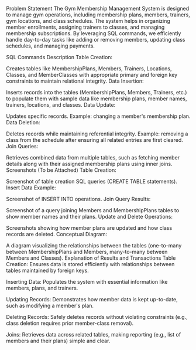 Problem Statement
The Gym Membership Management System is designed to manage gym operations, including membership plans, members, trainers, gym locations, and class schedules. The system helps in organizing member enrollments, assigning trainers to classes, and managing membership subscriptions. By leveraging SQL commands, we efficiently handle day-to-day tasks like adding or removing members, updating class schedules, and managing payments.

SQL Commands Description
Table Creation:

Creates tables like MembershipPlans, Members, Trainers, Locations, Classes, and MemberClasses with appropriate primary and foreign key constraints to maintain relational integrity.
Data Insertion:

Inserts records into the tables (MembershipPlans, Members, Trainers, etc.) to populate them with sample data like membership plans, member names, trainers, locations, and classes.
Data Update:

Updates specific records. Example: changing a member's membership plan.
Data Deletion:

Deletes records while maintaining referential integrity. Example: removing a class from the schedule after ensuring all related entries are first cleared.
Join Queries:

Retrieves combined data from multiple tables, such as fetching member details along with their assigned membership plans using inner joins.
Screenshots (To be Attached)
Table Creation:

Screenshot of table creation SQL queries (CREATE TABLE statements).
Insert Data Example:

Screenshot of INSERT INTO operations.
Join Query Results:

Screenshot of a query joining Members and MembershipPlans tables to show member names and their plans.
Update and Delete Operations:

Screenshots showing how member plans are updated and how class records are deleted.
Conceptual Diagram:

A diagram visualizing the relationships between the tables (one-to-many between MembershipPlans and Members, many-to-many between Members and Classes).
Explanation of Results and Transactions
Table Creation:
Ensures data is stored efficiently with relationships between tables maintained by foreign keys.

Inserting Data:
Populates the system with essential information like members, plans, and trainers.

Updating Records:
Demonstrates how member data is kept up-to-date, such as modifying a member's plan.

Deleting Records:
Safely deletes records without violating constraints (e.g., class deletion requires prior member-class removal).

Joins:
Retrieves data across related tables, making reporting (e.g., list of members and their plans) simple and clear.


